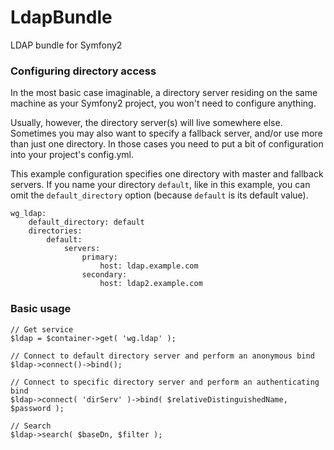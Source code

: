 LdapBundle
==========

LDAP bundle for Symfony2

### Configuring directory access

In the most basic case imaginable, a directory server residing on the same
machine as your Symfony2 project, you won't need to configure anything.

Usually, however, the directory server(s) will live somewhere else. Sometimes
you may also want to specify a fallback server, and/or use more than just one
directory. In those cases you need to put a bit of configuration into your
project's config.yml.

This example configuration specifies one directory with master and fallback
servers. If you name your directory `default`, like in this example, you can
omit the `default_directory` option (because `default` is its default value).

```
wg_ldap:
    default_directory: default
    directories:
        default:
            servers:
                primary:
                    host: ldap.example.com
                secondary:
                    host: ldap2.example.com
```

### Basic usage

```
// Get service
$ldap = $container->get( 'wg.ldap' );

// Connect to default directory server and perform an anonymous bind
$ldap->connect()->bind();

// Connect to specific directory server and perform an authenticating bind
$ldap->connect( 'dirServ' )->bind( $relativeDistinguishedName, $password );

// Search
$ldap->search( $baseDn, $filter );
```
